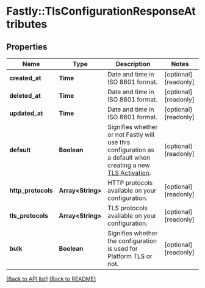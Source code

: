 # Fastly::TlsConfigurationResponseAttributes

## Properties

| Name | Type | Description | Notes |
| ---- | ---- | ----------- | ----- |
| **created_at** | **Time** | Date and time in ISO 8601 format. | [optional][readonly] |
| **deleted_at** | **Time** | Date and time in ISO 8601 format. | [optional][readonly] |
| **updated_at** | **Time** | Date and time in ISO 8601 format. | [optional][readonly] |
| **default** | **Boolean** | Signifies whether or not Fastly will use this configuration as a default when creating a new [TLS Activation](/reference/api/tls/custom-certs/activations/). | [optional][readonly] |
| **http_protocols** | **Array&lt;String&gt;** | HTTP protocols available on your configuration. | [optional][readonly] |
| **tls_protocols** | **Array&lt;String&gt;** | TLS protocols available on your configuration. | [optional][readonly] |
| **bulk** | **Boolean** | Signifies whether the configuration is used for Platform TLS or not. | [optional][readonly] |

[[Back to API list]](../../README.md#endpoints) [[Back to README]](../../README.md)

